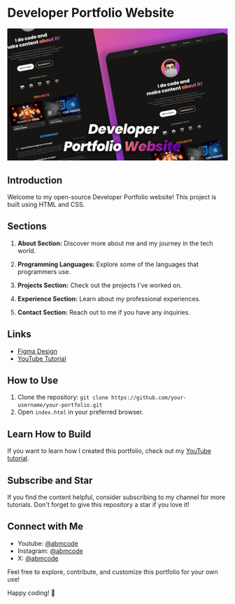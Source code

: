 # Developer Portfolio Website

![Portfolio Screenshot](./cdn/images/screenshot.jpg)

## Introduction

Welcome to my open-source Developer Portfolio website! This project is built using HTML and CSS.

## Sections

1. **About Section:** Discover more about me and my journey in the tech world.

2. **Programming Languages:** Explore some of the languages that programmers use.

3. **Projects Section:** Check out the projects I've worked on.

4. **Experience Section:** Learn about my professional experiences.

5. **Contact Section:** Reach out to me if you have any inquiries.

## Links

- [Figma Design](https://www.figma.com/community/file/1308487677104759760)
- [YouTube Tutorial](https://youtu.be/rkR2Jvh-GZE)

## How to Use

1. Clone the repository: `git clone https://github.com/your-username/your-portfolio.git`
2. Open `index.html` in your preferred browser.

## Learn How to Build

If you want to learn how I created this portfolio, check out my [YouTube tutorial](link-to-youtube-tutorial).

## Subscribe and Star

If you find the content helpful, consider subscribing to my channel for more tutorials. Don't forget to give this repository a star if you love it!

## Connect with Me

- Youtube: [@abmcode](https://www.youtube.com/channel/UC_cVNH4pTyn2p514P0h-MTw)
- Instagram: [@abmcode](https://www.instagram.com/abmcode)
- X: [@abmcode](https://twitter.com/abmcode)

Feel free to explore, contribute, and customize this portfolio for your own use!

Happy coding! 🚀
